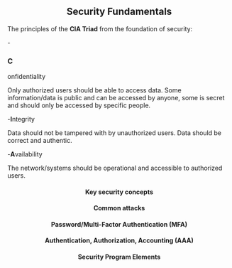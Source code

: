 <h2 align="center">Security Fundamentals</h2>

The principles of the <strong>CIA Triad</strong> from the foundation of security:

-<strong><h3>C</h3></strong>onfidentiality

  Only authorized users should be able to access data.
  Some information/data is public and can be accessed by anyone, some is secret
  and should only be accessed by specific people.

-<strong>I</strong>ntegrity

  Data should not be tampered with by unauthorized users.
  Data should be correct and authentic.

-<strong>A</strong>vailability

  The network/systems should be operational and accessible to authorized users.

<h4 align="center">Key security concepts</h4>


<h4 align="center">Common attacks</h4>


<h4 align="center">Password/Multi-Factor Authentication (MFA)</h4>


<h4 align="center">Authentication, Authorization, Accounting (AAA)</h4>


<h4 align="center">Security Program Elements</h4>
